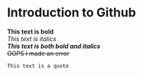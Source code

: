 # Introduction to Github
**This text is bold**\
*This  text is italics*\
***This text is both bold and italics***\
~~OOPS I made an error~~

`
This text is a quote
`



















